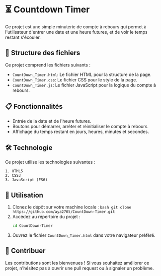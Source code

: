 # ⏳ **Countdown Timer**

Ce projet est une simple minuterie de compte à rebours qui permet à l'utilisateur d'entrer une date et une heure futures, et de voir le temps restant s'écouler.

## 📝 Structure des fichiers

Ce projet comprend les fichiers suivants :
- `CountDown_Timer.html`: Le fichier HTML pour la structure de la page.
- `CountDown_Timer.css`: Le fichier CSS pour le style de la page.
- `CountDown_Timer.js`: Le fichier JavaScript pour la logique du compte à rebours.

## 📋 Fonctionnalités

- Entrée de la date et de l'heure futures.
- Boutons pour démarrer, arrêter et réinitialiser le compte à rebours.
- Affichage du temps restant en jours, heures, minutes et secondes.


## 🛠️ Technologie
Ce projet utilise les technologies suivantes :

    1. HTML5
    2. CSS3
    3. JavaScript (ES6)

## 🚀 Utilisation
  1. Clonez le dépôt sur votre machine locale :
    ```bash
    git clone https://github.com/aya2705/CountDown-Timer.git
    ```
2. Accédez au répertoire du projet :
    ```bash
    cd CountDown-Timer
    ```
3. Ouvrez le fichier `CountDown_Timer.html` dans votre navigateur préféré.

## 🤝 Contribuer
Les contributions sont les bienvenues ! Si vous souhaitez améliorer ce projet, n'hésitez pas à ouvrir une pull request ou à signaler un problème.